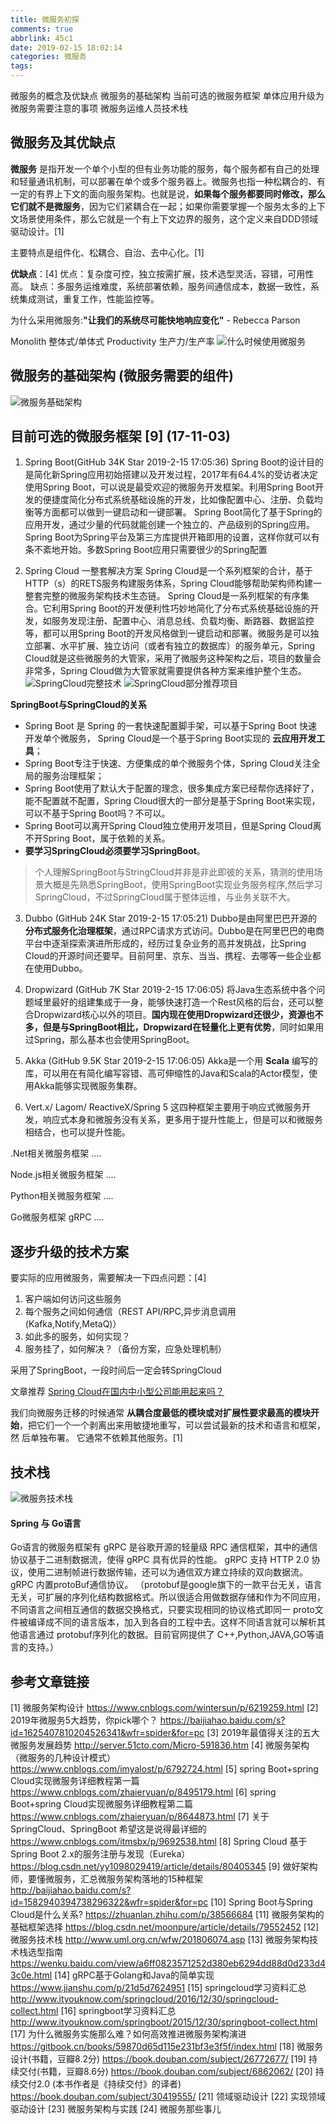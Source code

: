 ```yaml
---
title: 微服务初探
comments: true
abbrlink: 45c1
date: 2019-02-15 18:02:14
categories: 微服务
tags:
---
```



微服务的概念及优缺点
微服务的基础架构
当前可选的微服务框架
单体应用升级为微服务需要注意的事项
微服务运维人员技术栈

<!-- more -->

## 微服务及其优缺点

**微服务** 是指开发一个单个小型的但有业务功能的服务，每个服务都有自己的处理和轻量通讯机制，可以部署在单个或多个服务器上。微服务也指一种松耦合的、有一定的有界上下文的面向服务架构。也就是说，**如果每个服务都要同时修改，那么它们就不是微服务**，因为它们紧耦合在一起；如果你需要掌握一个服务太多的上下文场景使用条件，那么它就是一个有上下文边界的服务，这个定义来自DDD领域驱动设计。[1]

主要特点是组件化、松耦合、自治、去中心化。[1]

**优缺点**：[4]
优点：复杂度可控，独立按需扩展，技术选型灵活，容错，可用性高。
缺点：多服务运维难度，系统部署依赖，服务间通信成本，数据一致性，系统集成测试，重复工作，性能监控等。

为什么采用微服务:**"让我们的系统尽可能快地响应变化"** - Rebecca Parson

Monolith 整体式/单体式
Productivity 生产力/生产率
![什么时候使用微服务](https://wx4.sinaimg.cn/mw690/733866e8ly1g0a9d48hm1j20sz0me79o.jpg)

## 微服务的基础架构 (微服务需要的组件)

![微服务基础架构](https://s3.amazonaws.com/infoq.content.live.0/articles/micro-service-technology-stack/zh/resources/3581-1518281425958.png)

## 目前可选的微服务框架 [9] (17-11-03)

1. Spring Boot(GitHub 34K Star 2019-2-15 17:05:36)
Spring Boot的设计目的是简化新Spring应用初始搭建以及开发过程，2017年有64.4%的受访者决定使用Spring Boot，可以说是最受欢迎的微服务开发框架。利用Spring Boot开发的便捷度简化分布式系统基础设施的开发，比如像配置中心、注册、负载均衡等方面都可以做到一键启动和一键部署。
Spring Boot简化了基于Spring的应用开发，通过少量的代码就能创建一个独立的、产品级别的Spring应用。 Spring Boot为Spring平台及第三方库提供开箱即用的设置，这样你就可以有条不紊地开始。多数Spring Boot应用只需要很少的Spring配置

2. Spring Cloud 一整套解决方案
Spring Cloud是一个系列框架的合计，基于HTTP（s）的RETS服务构建服务体系，Spring Cloud能够帮助架构师构建一整套完整的微服务架构技术生态链。
Spring Cloud是一系列框架的有序集合。它利用Spring Boot的开发便利性巧妙地简化了分布式系统基础设施的开发，如服务发现注册、配置中心、消息总线、负载均衡、断路器、数据监控等，都可以用Spring Boot的开发风格做到一键启动和部署。微服务是可以独立部署、水平扩展、独立访问（或者有独立的数据库）的服务单元，Spring Cloud就是这些微服务的大管家，采用了微服务这种架构之后，项目的数量会非常多，Spring Cloud做为大管家就需要提供各种方案来维护整个生态。
![SpringCloud完整技术](https://wx4.sinaimg.cn/mw690/733866e8ly1g0a9egwqnpj21ab0o70wh.jpg)
![SpringCloud部分推荐项目](https://wx3.sinaimg.cn/mw690/733866e8ly1g079u0y2jmj20w60negub.jpg)

**SpringBoot与SpringCloud的关系**
- Spring Boot 是 Spring 的一套快速配置脚手架，可以基于Spring Boot 快速开发单个微服务，
Spring Cloud是一个基于Spring Boot实现的 **云应用开发工具**；
- Spring Boot专注于快速、方便集成的单个微服务个体，Spring Cloud关注全局的服务治理框架；
- Spring Boot使用了默认大于配置的理念，很多集成方案已经帮你选择好了，能不配置就不配置，Spring Cloud很大的一部分是基于Spring Boot来实现，可以不基于Spring Boot吗？不可以。
- Spring Boot可以离开Spring Cloud独立使用开发项目，但是Spring Cloud离不开Spring Boot，属于依赖的关系。
- **要学习SpringCloud必须要学习SpringBoot**。

> 个人理解SpringBoot与StringCloud并非是非此即彼的关系，猜测的使用场景大概是先熟悉SpringBoot，使用SpringBoot实现业务服务程序,然后学习SpringCloud，不过SpringCloud属于整体运维，与业务关联不大。

3. Dubbo (GitHub 24K Star 2019-2-15 17:05:21)
Dubbo是由阿里巴巴开源的 **分布式服务化治理框架**，通过RPC请求方式访问。Dubbo是在阿里巴巴的电商平台中逐渐探索演进所形成的，经历过复杂业务的高并发挑战，比Spring Cloud的开源时间还要早。目前阿里、京东、当当、携程、去哪等一些企业都在使用Dubbo。

4. Dropwizard (GitHub 7K Star 2019-2-15 17:06:05)
将Java生态系统中各个问题域里最好的组建集成于一身，能够快速打造一个Rest风格的后台，还可以整合Dropwizard核心以外的项目。**国内现在使用Dropwizard还很少，资源也不多，但是与SpringBoot相比，Dropwizard在轻量化上更有优势**，同时如果用过Spring，那么基本也会使用SpringBoot。

5. Akka (GitHub 9.5K Star 2019-2-15 17:06:05)
Akka是一个用 **Scala** 编写的库，可以用在有简化编写容错、高可伸缩性的Java和Scala的Actor模型，使用Akka能够实现微服务集群。

6. Vert.x/ Lagom/ ReactiveX/Spring 5
这四种框架主要用于响应式微服务开发，响应式本身和微服务没有关系，更多用于提升性能上，但是可以和微服务相结合，也可以提升性能。

.Net相关微服务框架
....

Node.js相关微服务框架
....

Python相关微服务框架
....

Go微服务框架
gRPC
....

## 逐步升级的技术方案

要实际的应用微服务，需要解决一下四点问题：[4]
1. 客户端如何访问这些服务
2. 每个服务之间如何通信（REST API/RPC,异步消息调用(Kafka,Notify,MetaQ)）
3. 如此多的服务，如何实现？
4. 服务挂了，如何解决？（备份方案，应急处理机制）

采用了SpringBoot，一段时间后一定会转SpringCloud

文章推荐 [Spring Cloud在国内中小型公司能用起来吗？](http://www.ityouknow.com/springcloud/2017/09/11/can-use-springcloud.html)

我们向微服务迁移的时候通常 **从耦合度最低的模块或对扩展性要求最高的模块开始**，把它们一个一个剥离出来用敏捷地重写，可以尝试最新的技术和语言和框架，然 后单独布署。 它通常不依赖其他服务。[1]

## 技术栈

![微服务技术栈](https://wx2.sinaimg.cn/mw690/733866e8ly1g0a9jkz0wnj20rs0d0431.jpg)

#### Spring 与 Go语言

Go语言的微服务框架有
gRPC 是谷歌开源的轻量级 RPC 通信框架，其中的通信协议基于二进制数据流，使得 gRPC 具有优异的性能。
gRPC 支持 HTTP 2.0 协议，使用二进制帧进行数据传输，还可以为通信双方建立持续的双向数据流。
gRPC 内置protoBuf通信协议。
（protobuf是google旗下的一款平台无关，语言无关，可扩展的序列化结构数据格式。所以很适合用做数据存储和作为不同应用，不同语言之间相互通信的数据交换格式，只要实现相同的协议格式即同一 proto文件被编译成不同的语言版本，加入到各自的工程中去。这样不同语言就可以解析其他语言通过 protobuf序列化的数据。目前官网提供了 C++,Python,JAVA,GO等语言的支持。）

## 参考文章链接

[1] 微服务架构设计 https://www.cnblogs.com/wintersun/p/6219259.html
[2] 2019年微服务5大趋势，你pick哪个？ https://baijiahao.baidu.com/s?id=1625407810204526341&wfr=spider&for=pc
[3] 2019年最值得关注的五大微服务发展趋势 http://server.51cto.com/Micro-591836.htm
[4] 微服务架构（微服务的几种设计模式） https://www.cnblogs.com/imyalost/p/6792724.html
[5] spring Boot+spring Cloud实现微服务详细教程第一篇 https://www.cnblogs.com/zhaieryuan/p/8495179.html
[6] spring Boot+spring Cloud实现微服务详细教程第二篇 https://www.cnblogs.com/zhaieryuan/p/8644873.html
[7] 关于SpringCloud、SpringBoot 希望这是说得最详细的 https://www.cnblogs.com/itmsbx/p/9692538.html
[8] Spring Cloud 基于Spring Boot 2.x的服务注册与发现（Eureka） https://blog.csdn.net/yy1098029419/article/details/80405345
[9] 做好架构师，要懂微服务，汇总微服务架构落地的15种框架 http://baijiahao.baidu.com/s?id=1582940394738296322&wfr=spider&for=pc
[10] Spring Boot与Spring Cloud是什么关系? https://zhuanlan.zhihu.com/p/38566684
[11] 微服务架构的基础框架选择 https://blog.csdn.net/moonpure/article/details/79552452
[12] 微服务技术栈 http://www.uml.org.cn/wfw/201806074.asp
[13] 微服务架构技术栈选型指南 https://wenku.baidu.com/view/a6ff0823571252d380eb6294dd88d0d233d43c0e.html
[14] gRPC基于Golang和Java的简单实现 https://www.jianshu.com/p/21d5d7624951
[15] springcloud学习资料汇总 http://www.ityouknow.com/springcloud/2016/12/30/springcloud-collect.html
[16] springboot学习资料汇总 http://www.ityouknow.com/springboot/2015/12/30/springboot-collect.html
[17] 为什么微服务实施那么难？如何高效推进微服务架构演进 https://gitbook.cn/books/59870d65d115e231bf3e3f5f/index.html
[18] 微服务设计(书籍，豆瓣8.2分) https://book.douban.com/subject/26772677/
[19] 持续交付(书籍，豆瓣8.6分) https://book.douban.com/subject/6862062/
[20] 持续交付2.0 (本书作者是《持续交付》的译者) https://book.douban.com/subject/30419555/
[21] 领域驱动设计
[22] 实现领域驱动设计
[23] 微服务架构与实践
[24] 微服务那些事儿
